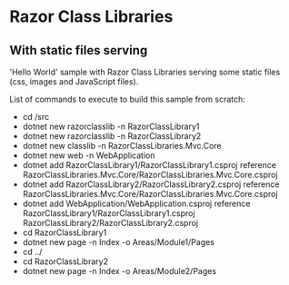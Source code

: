 Razor Class Libraries
=====================

With static files serving
-------------------------

'Hello World' sample with Razor Class Libraries serving some static files (css, images and JavaScript files).

List of commands to execute to build this sample from scratch:
* cd /src
* dotnet new razorclasslib -n RazorClassLibrary1
* dotnet new razorclasslib -n RazorClassLibrary2
* dotnet new classlib -n RazorClassLibraries.Mvc.Core
* dotnet new web -n WebApplication
* dotnet add RazorClassLibrary1/RazorClassLibrary1.csproj reference RazorClassLibraries.Mvc.Core/RazorClassLibraries.Mvc.Core.csproj
* dotnet add RazorClassLibrary2/RazorClassLibrary2.csproj reference RazorClassLibraries.Mvc.Core/RazorClassLibraries.Mvc.Core.csproj
* dotnet add WebApplication/WebApplication.csproj reference RazorClassLibrary1/RazorClassLibrary1.csproj RazorClassLibrary2/RazorClassLibrary2.csproj
* cd RazorClassLibrary1
* dotnet new page -n Index -o Areas/Module1/Pages
* cd ../
* cd RazorClassLibrary2
* dotnet new page -n Index -o Areas/Module2/Pages